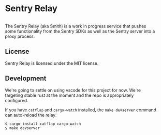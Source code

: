 # Sentry Relay

<a href="https://travis-ci.org/getsentry/sentry-relay"><img src="https://travis-ci.org/getsentry/sentry-relay.svg?branch=master" alt=""></a>

The Sentry Relay (aka Smith) is a work in progress service that pushes some
functionality from the Sentry SDKs as well as the Sentry server into a proxy process.

## License

Sentry Relay is licensed under the MIT license.

## Development

We're going to settle on using vscode for this project for now.  We're targeting
stable rust at the moment and the repo is appropriately configured.

If you have `catflap` and `cargo-watch` installed, the `make devserver` command can auto-reload the
relay:

    $ cargo install catflap cargo-watch
    $ make devserver
